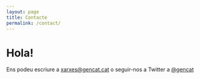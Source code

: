 ```yaml
---
layout: page
title: Contacte
permalink: /contact/
--- 
```

# Hola!

Ens podeu escriure a [xarxes@gencat.cat](mailto:xarxes@gencat.cat) o seguir-nos a Twitter a [@gencat](http://twitter.com/gencat)